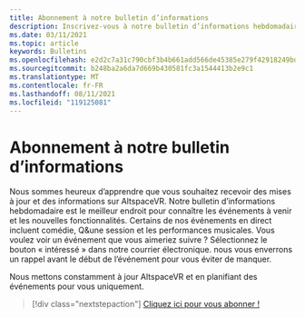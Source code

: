 ```yaml
---
title: Abonnement à notre bulletin d’informations
description: Inscrivez-vous à notre bulletin d’informations hebdomadaire et restez à jour avec les événements à venir, les nouvelles fonctionnalités et les informations de la communauté.
ms.date: 03/11/2021
ms.topic: article
keywords: Bulletins
ms.openlocfilehash: e2d2c7a31c790cbf3b4b661add566de45385e279f42918249bd6b20a203aeb94
ms.sourcegitcommit: b248ba2a6da7d669b430581fc3a1544413b2e9c1
ms.translationtype: MT
ms.contentlocale: fr-FR
ms.lasthandoff: 08/11/2021
ms.locfileid: "119125081"
---
```

# <a name="subscribing-to-our-newsletter"></a>Abonnement à notre bulletin d’informations

Nous sommes heureux d’apprendre que vous souhaitez recevoir des mises à jour et des informations sur AltspaceVR. Notre bulletin d’informations hebdomadaire est le meilleur endroit pour connaître les événements à venir et les nouvelles fonctionnalités. Certains de nos événements en direct incluent comédie, Q&une session et les performances musicales. Vous voulez voir un événement que vous aimeriez suivre ? Sélectionnez le bouton « intéressé » dans notre courrier électronique. nous vous enverrons un rappel avant le début de l’événement pour vous éviter de manquer.

Nous mettons constamment à jour AltspaceVR et en planifiant des événements pour vous uniquement. 

> [!div class="nextstepaction"] 
> [Cliquez ici pour vous abonner !](http://altvr.us7.list-manage.com/subscribe?u=ca3b0ab1f83e7c2123f094df6&id=519b6a1ca4)